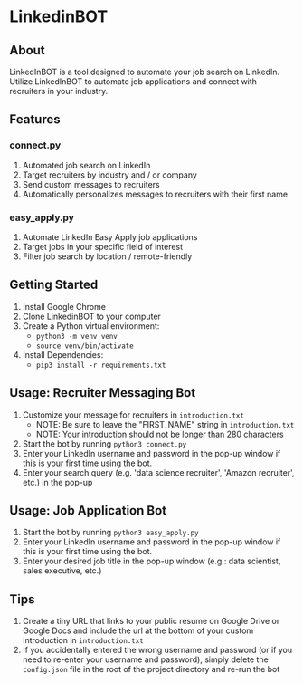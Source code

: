 # LinkedinBOT

## About 
LinkedInBOT is a tool designed to automate your job search on LinkedIn. Utilize LinkedInBOT to automate job applications and connect with recruiters in your industry.

## Features
### connect.py
1. Automated job search on LinkedIn 
2. Target recruiters by industry and / or company
3. Send custom messages to recruiters
4. Automatically personalizes messages to recruiters with their first name
### easy_apply.py
1. Automate LinkedIn Easy Apply job applications
2. Target jobs in your specific field of interest  
3. Filter job search by location / remote-friendly

## Getting Started
1. Install Google Chrome
2. Clone LinkedinBOT to your computer 
3. Create a Python virtual environment:
	- `python3 -m venv venv`
	- `source venv/bin/activate`
4. Install Dependencies:
	- `pip3 install -r requirements.txt`

## Usage: Recruiter Messaging Bot
1. Customize your message for recruiters in `introduction.txt`
	- NOTE: Be sure to leave the "FIRST_NAME" string in `introduction.txt` 
	- NOTE: Your introduction should not be longer than 280 characters
2. Start the bot by running `python3 connect.py`
3. Enter your LinkedIn username and password in the pop-up window if this is your first time using the bot.
4. Enter your search query (e.g. 'data science recruiter', 'Amazon recruiter', etc.) in the pop-up

## Usage: Job Application Bot 
1. Start the bot by running `python3 easy_apply.py`
2. Enter your LinkedIn username and password in the pop-up window if this is your first time using the bot.
3. Enter your desired job title in the pop-up window (e.g.: data scientist, sales executive, etc.)


## Tips
1. Create a tiny URL that links to your public resume on Google Drive or Google Docs and include the url at the bottom of your custom introduction in `introduction.txt`
2. If you accidentally entered the wrong username and password (or if you need to re-enter your username and password), simply delete the `config.json` file in the root of the project directory and re-run the bot
